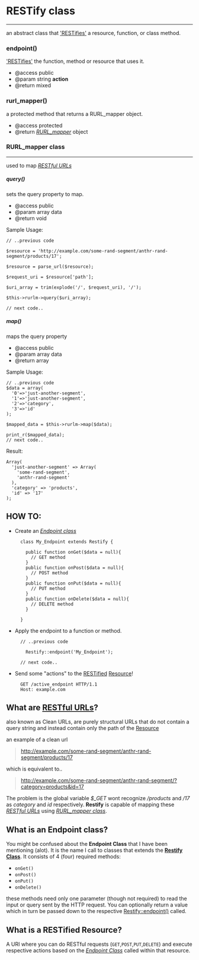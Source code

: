 # RESTify class
---

an abstract class that ['RESTifies'][what-is-rest] a resource, function, or class method.

### endpoint()

  ['RESTifies'][what-is-rest] the function, method or resource that uses it.

  * @access public
  * @param string **action**
  * @return mixed
  

### rurl_mapper()

  a protected method that returns a RURL_mapper object.
  
  * @access protected
  * @return *[RURL_mapper](#rurl_mapper-class)* object


### RURL_mapper class
---

used to map *[RESTful URLs](#what-are-restful-urls)*

  
##### query()
  
  sets the query property to map. 
    
  * @access public
  * @param array data
  * @return void
  

Sample Usage:


    // ..previous code
    
    $resource = 'http://example.com/some-rand-segment/anthr-rand-segment/products/17';
    
    $resource = parse_url($resource);
    
    $request_uri = $resource['path'];
    
    $uri_array = trim(explode('/', $request_uri), '/');
    
    $this->rurlm->query($uri_array);

    // next code..
    
  
##### map()
 
  maps the query property
    
  * @access public
  * @param array data
  * @return array
  

Sample Usage:


    // ..previous code
    $data = array(
      '0'=>'just-another-segment',
      '1'=>'just-another-segment',
      '2'=>'category',
      '3'=>'id'
    );
    
    $mapped_data = $this->rurlm->map($data);
    
    print_r($mapped_data);
    // next code..
    
  
Result:
  
  
    Array(
      'just-another-segment' => Array(
        'some-rand-segment',
        'anthr-rand-segment'
      ),
      'category' => 'products',
      'id' => '17'
    );


HOW TO:
---

* Create an *[Endpoint class](#what-is-an-endpoint-class)*
        

        class My_Endpoint extends Restify {
        
          public function onGet($data = null){
            // GET method
          }
          public function onPost($data = null){
            // POST method
          }
          public function onPut($data = null){
            // PUT method
          }
          public function onDelete($data = null){
            // DELETE method
          }
        
        }

* Apply the endpoint to a function or method.

        // ..previous code
        
          Restify::endpoint('My_Endpoint');
        
        // next code..

* Send some "actions" to the [RESTified][what-is-rest] [Resource][what-is-a-resource]!

        GET /active_endpoint HTTP/1.1
        Host: example.com

What are [RESTful URLs][what-are-clean-urls]?
---

also known as Clean URLs, are purely structural URLs that do not contain a query string and instead contain only the path of the [Resource][what-is-a-resource]

  an example of a clean url
  > http://example.com/some-rand-segment/anthr-rand-segment/products/17
    
  which is equivalent to..
  > http://example.com/some-rand-segment/anthr-rand-segment/?category=products&id=17
     
  The problem is the global variable *$_GET* wont recognize */products* and */17* as *category* and *id* respectively. **Restify** is capable of mapping these *[RESTful URLs](#what-are-restful-urls)* using *[RURL_mapper class](#rurl_mapper-class)*.
  
What is an Endpoint class?
---

You might be confused about the **Endpoint Class** that I have been mentioning (alot). It is the name I call to classes that extends the **[Restify Class](#restify-class)**. It consists of 4 (four) required methods:

* `onGet()`
* `onPost()`
* `onPut()`
* `onDelete()`

these methods need only one parameter (though not required) to read the input or query sent by the HTTP request. You can optionally return a value which in turn be passed down to the respective [Restify::endpoint()](#endpoint) called.

What is a RESTified Resource?
---

A URI where you can do RESTful requests (`GET`,`POST`,`PUT`,`DELETE`) and execute respective actions based on the *[Endpoint Class](#what-is-an-endpoint-class)* called within that resource.

[what-is-a-resource]: http://en.wikipedia.org/wiki/Resource_%28Web%29
[what-are-clean-urls]: http://en.wikipedia.org/wiki/Clean_URL
[what-is-rest]: http://en.wikipedia.org/wiki/Representational_state_transfer
